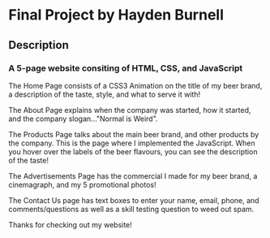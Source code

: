 # Final Project by Hayden Burnell

## Description

### A 5-page website consiting of HTML, CSS, and JavaScript

The Home Page consists of a CSS3 Animation on the title of my beer brand, a description of the taste, style, and what to serve it with!

The About Page explains when the company was started, how it started, and the company slogan..."Normal is Weird".

The Products Page talks about the main beer brand, and other products by the company. This is the page where I implemented the JavaScript. When you hover over the labels of the beer flavours, you can see the description of the taste!

The Advertisements Page has the commercial I made for my beer brand, a cinemagraph, and my 5 promotional photos!

The Contact Us page has text boxes to enter your name, email, phone, and comments/questions as well as a skill testing question to weed out spam.

Thanks for checking out my website!
